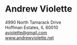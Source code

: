 # Andrew Violette

4990 North Tamarack Drive  
Hoffman Estates, IL  60010  
aviolette@gmail.com  
www.andrewviolette.net



